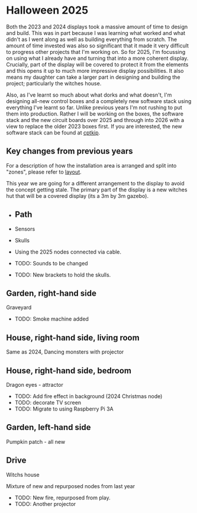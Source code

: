 # Halloween 2025

Both the 2023 and 2024 displays took a massive amount of time to design and build. This was
in part because I was learning what worked and what didn't as I went along as well as building
everything from scratch. The amount of time invested was also so significant that it made it
very difficult to progress other projects that I'm working on. So for 2025, I'm focussing on
using what I already have and turning that into a more coherent display. Crucially, part of the
display will be covered to protect it from the elements and this opens it up to much more
impressive display possibilities. It also means my daughter can take a larger part in designing
and building the project; particularly the witches house.

Also, as I've learnt so much about what dorks and what doesn't, I'm designing all-new control
boxes and a completely new software stack using everything I've learnt so far. Unlike previous
years I'm not rushing to put them into production. Rather I will be working on the boxes, the
software stack and the new circuit boards over 2025 and through into 2026 with a view to replace
the older 2023 boxes first. If you are interested, the new software stack can be found at
[cptkip](https://github.com/danielbloy/cptkip).

## Key changes from previous years

For a description of how the installation area is arranged and split into "zones", please
refer to [layout](./layout.md).

This year we are going for a different arrangement to the display to avoid the concept getting
stale. The primary part of the display is a new witches hut that will be a covered display
(its a 3m by 3m gazebo).

* ## Path

* Sensors
* Skulls
* Using the 2025 nodes connected via cable.
* TODO: Sounds to be changed 
* TODO: New brackets to hold the skulls.

## Garden, right-hand side

Graveyard

* TODO: Smoke machine added

## House, right-hand side, living room

Same as 2024, Dancing monsters with projector

## House, right-hand side, bedroom

Dragon eyes - attractor

* TODO: Add fire effect in background (2024 Christmas node)
* TODO: decorate TV screen
* TODO: Migrate to using Raspberry Pi 3A

## Garden, left-hand side

Pumpkin patch - all new


## Drive

Witchs house

Mixture of new and repurposed nodes from last year

* TODO: New fire, repurposed from play.
* TODO: Another projector
